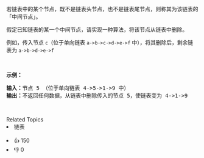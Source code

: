 <p>若链表中的某个节点，既不是链表头节点，也不是链表尾节点，则称其为该链表的「中间节点」。</p>

<p>假定已知链表的某一个中间节点，请实现一种算法，将该节点从链表中删除。</p>

<p>例如，传入节点 <code>c</code>（位于单向链表 <code>a->b->c->d->e->f</code> 中），将其删除后，剩余链表为 <code>a->b->d->e->f</code></p>

<p> </p>

<p><strong>示例：</strong></p>

<pre>
<strong>输入：</strong>节点 5 （位于单向链表 4->5->1->9 中）
<strong>输出：</strong>不返回任何数据，从链表中删除传入的节点 5，使链表变为 4->1->9
</pre>

<p> </p>
<div><div>Related Topics</div><div><li>链表</li></div></div><br><div><li>👍 150</li><li>👎 0</li></div>